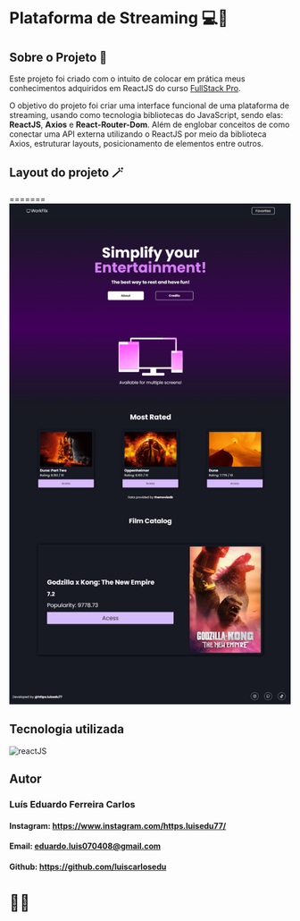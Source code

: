 # Plataforma de Streaming 💻📱

## Sobre o Projeto 🤔

Este projeto foi criado com o intuito de colocar em prática meus conhecimentos adquiridos em ReactJS do curso [FullStack Pro](https://cursosemofertas.com.br/sujeitoprogramador/?gad_source=1&gclid=Cj0KCQjwxqayBhDFARIsAANWRnTxZeRhVj0ng23xhaUZiS3ROmfqi3c0byAiGEuvxyGr0B6yJ0UCZUUaAmGlEALw_wcB).

O objetivo do projeto foi criar uma interface funcional de uma plataforma de streaming, usando como tecnologia bibliotecas do JavaScript, sendo elas: **ReactJS**, **Axios** e **React-Router-Dom**. Além de englobar conceitos de como conectar uma API externa utilizando o ReactJS por meio da biblioteca Axios, estruturar layouts, posicionamento de elementos entre outros.

## Layout do projeto 🪄
=======
![Layout](/src/images/project-layout.png)


## Tecnologia utilizada

![reactJS](https://img.shields.io/badge/React-20232A?style=for-the-badge&logo=react&logoColor=61DAFB)

## Autor

### Luís Eduardo Ferreira Carlos

#### Instagram: https://www.instagram.com/https.luisedu77/
#### Email: eduardo.luis070408@gmail.com
#### Github: https://github.com/luiscarlosedu

# 👋😁
